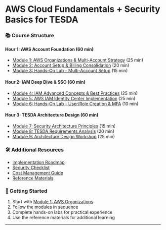 # AWS Cloud Fundamentals + Security Basics for TESDA
<!-- ## 3-Hour Intensive Training Program

### 🎯 Training Overview
This repository contains comprehensive training materials for TESDA participants to master AWS account organization and identity management at the cloud practitioner level.

**Target Audience:** TESDA Participants (Cloud Practitioner Level)  
**Duration:** 3 Hours  
**Focus:** Multi-Account Strategy & Identity Management  
**Outcome:** TESDA's Secure Architecture Foundation   -->


### 📚 Course Structure

#### Hour 1: AWS Account Foundation (60 min)
- [Module 1: AWS Organizations & Multi-Account Strategy](./01-aws-organizations/README.md) (25 min)
- [Module 2: Account Setup & Billing Consolidation](./02-account-setup/README.md) (20 min)
- [Module 3: Hands-On Lab - Multi-Account Setup](./03-hands-on-lab/README.md) (15 min)

#### Hour 2: IAM Deep Dive & SSO (60 min)
- [Module 4: IAM Advanced Concepts & Best Practices](./04-iam-concepts/README.md) (25 min)
- [Module 5: AWS IAM Identity Center Implementation](./05-identity-center/README.md) (25 min)
- [Module 6: Hands-On Lab - User/Role Creation & MFA](./06-iam-lab/README.md) (10 min)

#### Hour 3: TESDA Architecture Design (60 min)
- [Module 7: Security Architecture Principles](./07-security-architecture/README.md) (15 min)
- [Module 8: TESDA Requirements Analysis](./08-tesda-requirements/README.md) (20 min)
- [Module 9: Architecture Design Workshop](./09-architecture-workshop/README.md) (25 min)

### 🛠️ Additional Resources
- [Implementation Roadmap](./10-implementation/README.md)
- [Security Checklist](./11-security-checklist/README.md)
- [Cost Management Guide](./12-cost-management/README.md)
- [Reference Materials](./13-references/README.md)

### 🚀 Getting Started
1. Start with [Module 1: AWS Organizations](./01-aws-organizations/README.md)
2. Follow the modules in sequence
3. Complete hands-on labs for practical experience
4. Use the reference materials for additional learning

<!-- ### 📞 Support
For questions or clarifications, contact:
- **Email:** solutions.architect@company.com
- **Phone:** +63-XXX-XXX-XXXX
- **LinkedIn:** linkedin.com/in/solutions-architect -->

---
<!-- **Remember:** Today's foundation in multi-account strategy and IAM will enable TESDA's successful digital transformation. -->